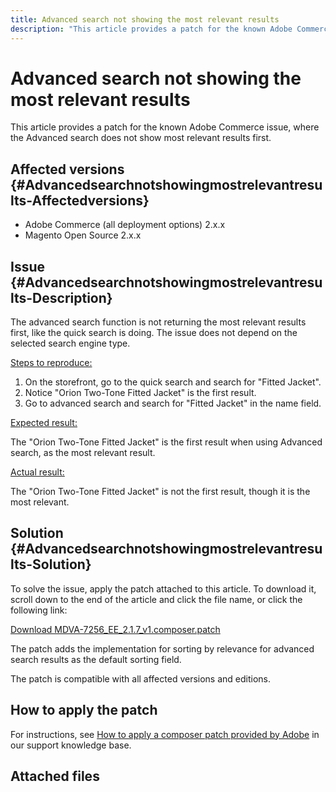 ```yaml
---
title: Advanced search not showing the most relevant results
description: "This article provides a patch for the known Adobe Commerce issue, where the Advanced search does not show most relevant results first."
---
```


# Advanced search not showing the most relevant results

This article provides a patch for the known Adobe Commerce issue, where the Advanced search does not show most relevant results first.

## Affected versions {#Advancedsearchnotshowingmostrelevantresults-Affectedversions}

* Adobe Commerce (all deployment options) 2.x.x
* Magento Open Source 2.x.x

## Issue {#Advancedsearchnotshowingmostrelevantresults-Description}

The advanced search function is not returning the most relevant results first, like the quick search is doing. The issue does not depend on the selected search engine type.

 <u>Steps to reproduce:</u>

1. On the storefront, go to the quick search and search for "Fitted Jacket".
1. Notice "Orion Two-Tone Fitted Jacket" is the first result.
1. Go to advanced search and search for "Fitted Jacket" in the name field.

 <u>Expected result:</u>

The "Orion Two-Tone Fitted Jacket" is the first result when using Advanced search, as the most relevant result.

 <u>Actual result:</u>

The "Orion Two-Tone Fitted Jacket" is not the first result, though it is the most relevant.

## Solution {#Advancedsearchnotshowingmostrelevantresults-Solution}

To solve the issue, apply the patch attached to this article. To download it, scroll down to the end of the article and click the file name, or click the following link:

 [Download MDVA-7256\_EE\_2.1.7\_v1.composer.patch](assets/MDVA-7256_EE_2.1.7_v1.composer.patch.zip)

The patch adds the implementation for sorting by relevance for advanced search results as the default sorting field.

The patch is compatible with all affected versions and editions.

## How to apply the patch

For instructions, see [How to apply a composer patch provided by Adobe](https://support.magento.com/hc/en-us/articles/360028367731) in our support knowledge base.

## Attached files 

